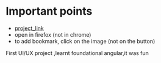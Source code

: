 # Important points
* [project_link](https://interning-8b77f.web.app)
* open in firefox (not in chrome)
* to add bookmark, click on the image (not on the button)

First UI/UX project ,learnt foundational angular,it was fun 
